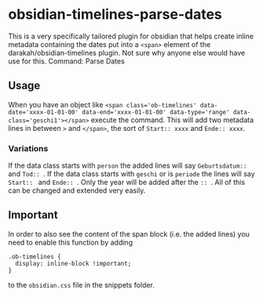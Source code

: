 # obsidian-timelines-parse-dates
This is a very specifically tailored plugin for obsidian that helps create inline metadata containing the dates put into a `<span>` element of the darakah/obsidian-timelines plugin.
Not sure why anyone else would have use for this.
Command: Parse Dates

## Usage
When you have an object like `<span class='ob-timelines' data-date='xxxx-01-01-00' data-end='xxxx-01-01-00' data-type='range' data-class='geschi1'></span>` execute the command.
This will add two metadata lines in between `>` and `</span>`, the sort of `Start:: xxxx` and `Ende:: xxxx`.
### Variations
If the data class starts with `person` the added lines will say `Geburtsdatum:: ` and `Tod:: `.
If the data class starts with `geschi` or is `periode` the lines will say `Start:: ` and `Ende:: `.
Only the year will be added after the `:: `.
All of this can be changed and extended very easily.  

## Important
In order to also see the content of the span block (i.e. the added lines) you need to enable this function by adding
```
.ob-timelines {
  display: inline-block !important;
}
```
to the `obsidian.css` file in the snippets folder. 
